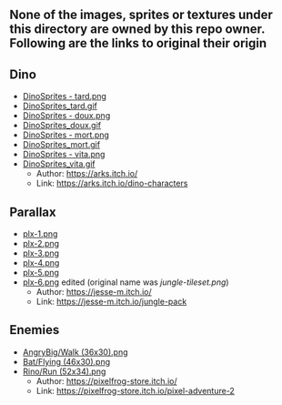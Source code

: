 ## None of the images, sprites or textures under this directory are owned by this repo owner. Following are the links to original their origin

## Dino

- [DinoSprites - tard.png](DinoSprites%20-%20tard.png)
- [DinoSprites_tard.gif](DinoSprites_tard.gif)
- [DinoSprites - doux.png](DinoSprites%20-%20doux.png)
- [DinoSprites_doux.gif](DinoSprites_doux.gif)
- [DinoSprites - mort.png](DinoSprites%20-%20mort.png)
- [DinoSprites_mort.gif](DinoSprites_mort.gif)
- [DinoSprites - vita.png](DinoSprites%20-%20vita.png)
- [DinoSprites_vita.gif](DinoSprites_vita.gif)
  - Author: <https://arks.itch.io/>
  - Link: <https://arks.itch.io/dino-characters>

## Parallax

- [plx-1.png](parallax/plx-1.png)
- [plx-2.png](parallax/plx-2.png)
- [plx-3.png](parallax/plx-3.png)
- [plx-4.png](parallax/plx-4.png)
- [plx-5.png](parallax/plx-5.png)
- [plx-6.png](parallax/plx-6.png) edited (original name was _jungle-tileset.png_)
  - Author: <https://jesse-m.itch.io/>
  - Link: <https://jesse-m.itch.io/jungle-pack>

## Enemies

- [AngryBig/Walk (36x30).png](<AngryPig/Walk%20(36x30).png>)
- [Bat/Flying (46x30).png](<Bat/Flying%20(46x30).png>)
- [Rino/Run (52x34).png](<Rino/Run%20(52x34).png>)
  - Author: <https://pixelfrog-store.itch.io/>
  - Link: <https://pixelfrog-store.itch.io/pixel-adventure-2>
